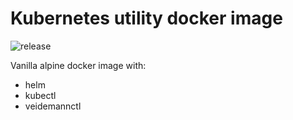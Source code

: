 # Kubernetes utility docker image

![release](https://github.com/nlnwa/k8s-util/actions/workflows/release.yml/badge.svg)

Vanilla alpine docker image with:
- helm
- kubectl
- veidemannctl
